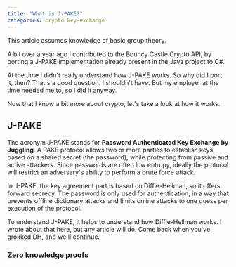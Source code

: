 ```yaml
---
title: "What is J-PAKE?"
categories: crypto key-exchange
---
```


<p class="preface">This article assumes knowledge of basic group theory.</p>

A bit over a year ago I contributed to the Bouncy Castle Crypto API, by porting a J-PAKE implementation already present in the Java project to C\#.

At the time I didn't really understand how J-PAKE works. So why did I port it, then? That's a good question. I shouldn't have. But my employer at the time needed me to, so I did it anyway.

Now that I know a bit more about crypto, let's take a look at how it works.

## J-PAKE

The acronym J-PAKE stands for **Password Authenticated Key Exchange by Juggling**. A PAKE protocol allows two or more parties to establish keys based on a shared secret (the password), while protecting from passive and active attackers. Since passwords are often low entropy, ideally the protocol will restrict an adversary's ability to perform a brute force attack.

In J-PAKE, the key agreement part is based on Diffie-Hellman, so it offers forward secrecy. The password is only used for authentication, in a way that prevents offline dictionary attacks and limits online attacks to one guess per execution of the protocol.

To understand J-PAKE, it helps to understand how Diffie-Hellman works. I wrote about that here, but any article will do. Come back when you've grokked DH, and we'll continue.

### Zero knowledge proofs


